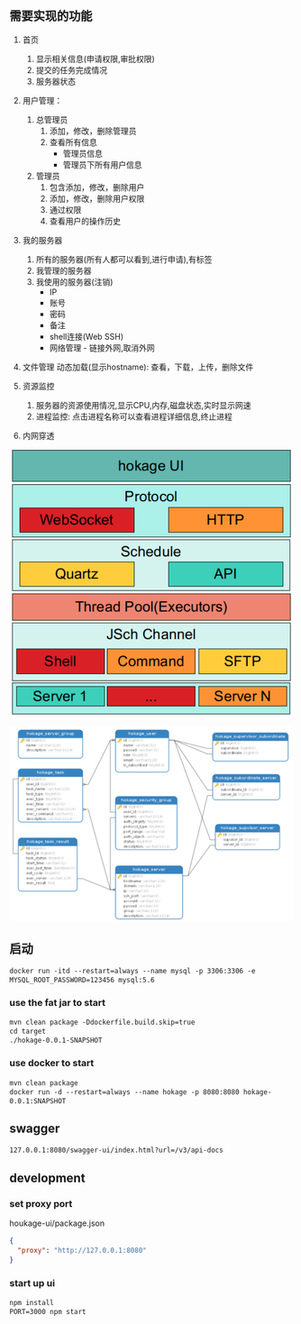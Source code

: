 ## 需要实现的功能
1. 首页
   1. 显示相关信息(申请权限,审批权限)
   2. 提交的任务完成情况
   3. 服务器状态
2. 用户管理：
   1. 总管理员
      1. 添加，修改，删除管理员
      2. 查看所有信息
         - 管理员信息
         - 管理员下所有用户信息
   2. 管理员
      1. 包含添加，修改，删除用户
      2. 添加，修改，删除用户权限
      3. 通过权限
      4. 查看用户的操作历史
3. 我的服务器
   1. 所有的服务器(所有人都可以看到,进行申请),有标签
   2. 我管理的服务器
   3. 我使用的服务器(注销)
      - IP
      - 账号
      - 密码
      - 备注
      - shell连接(Web SSH)
      - 网络管理 - 链接外网,取消外网
4. 文件管理
   动态加载(显示hostname): 查看，下载，上传，删除文件
5. 资源监控
   1. 服务器的资源使用情况,显示CPU,内存,磁盘状态,实时显示网速
   2. 进程监控: 点击进程名称可以查看进程详细信息,终止进程

6. 内网穿透

![](./hokage-doc/framework.png)

![](./hokage-doc/data-model.png)
   
## 启动

```shell script
docker run -itd --restart=always --name mysql -p 3306:3306 -e MYSQL_ROOT_PASSWORD=123456 mysql:5.6
```

### use the fat jar to start

```shell script
mvn clean package -Ddockerfile.build.skip=true
cd target
./hokage-0.0.1-SNAPSHOT
```

### use docker to start

```shell script
mvn clean package
docker run -d --restart=always --name hokage -p 8080:8080 hokage-0.0.1:SNAPSHOT
```


## swagger

```
127.0.0.1:8080/swagger-ui/index.html?url=/v3/api-docs
```

## development



### set proxy port

houkage-ui/package.json

```json
{
  "proxy": "http://127.0.0.1:8080"
}
```

### start up ui

```shell script
npm install
PORT=3000 npm start
```


